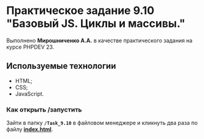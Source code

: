 # Практическое задание 9.10 "Базовый JS. Циклы и массивы."

Выполнено **Мирошниченко А.А.** в качестве практического задания на курсе PHPDEV 23.

## Используемые технологии
* HTML;
* CSS;
* JavaScript.

### Как открыть /запустить
Зайти в папку **`/Task_9.10`** в файловом менеджере и кликнуть два раза по файлу [**index.html**](/index.html).